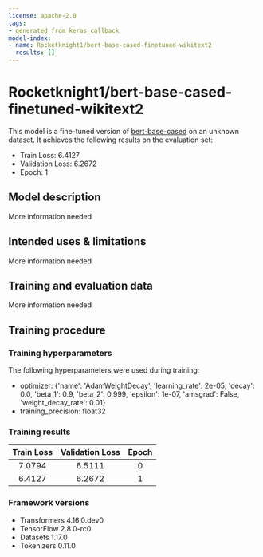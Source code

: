 ```yaml
---
license: apache-2.0
tags:
- generated_from_keras_callback
model-index:
- name: Rocketknight1/bert-base-cased-finetuned-wikitext2
  results: []
---
```


<!-- This model card has been generated automatically according to the information Keras had access to. You should
probably proofread and complete it, then remove this comment. -->

# Rocketknight1/bert-base-cased-finetuned-wikitext2

This model is a fine-tuned version of [bert-base-cased](https://huggingface.co/bert-base-cased) on an unknown dataset.
It achieves the following results on the evaluation set:
- Train Loss: 6.4127
- Validation Loss: 6.2672
- Epoch: 1

## Model description

More information needed

## Intended uses & limitations

More information needed

## Training and evaluation data

More information needed

## Training procedure

### Training hyperparameters

The following hyperparameters were used during training:
- optimizer: {'name': 'AdamWeightDecay', 'learning_rate': 2e-05, 'decay': 0.0, 'beta_1': 0.9, 'beta_2': 0.999, 'epsilon': 1e-07, 'amsgrad': False, 'weight_decay_rate': 0.01}
- training_precision: float32

### Training results

| Train Loss | Validation Loss | Epoch |
|:----------:|:---------------:|:-----:|
| 7.0794     | 6.5111          | 0     |
| 6.4127     | 6.2672          | 1     |


### Framework versions

- Transformers 4.16.0.dev0
- TensorFlow 2.8.0-rc0
- Datasets 1.17.0
- Tokenizers 0.11.0
